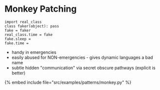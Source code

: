 # Monkey Patching

```
import real_class
class faker(object): pass
fake = faker
real_class.time = fake
fake.sleep =
fake.time =
```

* handy in emergencies
* easily abused for NON-emergencies - gives dynamic languages a bad name
* subtle hidden "communication" via secret obscure pathways (explicit is better)

{% embed include file="src/examples/patterns/monkey.py" %}



